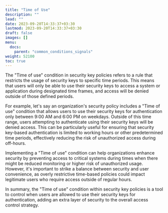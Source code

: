 ```yaml
---
title: "Time of Use"
description: ""
lead: ""
date: 2023-09-20T14:33:37+03:30
lastmod: 2023-09-20T14:33:37+03:30
draft: false
images: []
menu:
  docs:
    parent: "common_conditions_signals"
weight: 52100
toc: true
---
```


The "Time of use" condition in security key policies refers to a rule that restricts the usage of security keys to specific time periods. This means that users will only be able to use their security keys to access a system or application during designated time frames, and access will be denied outside of those defined periods.

For example, let's say an organization's security policy includes a "Time of use" condition that allows users to use their security keys for authentication only between 9:00 AM and 6:00 PM on weekdays. Outside of this time range, users attempting to authenticate using their security keys will be denied access. This can be particularly useful for ensuring that security key-based authentication is limited to working hours or other predetermined time periods, effectively reducing the risk of unauthorized access during off-hours.

Implementing a "Time of use" condition can help organizations enhance security by preventing access to critical systems during times when there might be reduced monitoring or higher risk of unauthorized usage. However, it's important to strike a balance between security and user convenience, as overly restrictive time-based policies could impact legitimate users who require access outside of regular hours.

In summary, the "Time of use" condition within security key policies is a tool to control when users are allowed to use their security keys for authentication, adding an extra layer of security to the overall access control strategy.
